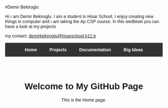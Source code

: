 
#Demir Bekiroglu

Hi ı am Demir Bekiroglu. I am a student in Hisar School. I enjoy creating new things in computer and ı am taking the Ap CSP course. İn this wedbiset you can have a look at my projects

my contact: demirbekiroglu@hisarschool.k12.tr

<!DOCTYPE html>
<html lang="en">
<head>
  <meta charset="UTF-8">
  <title>My GitHub Page</title>
  <style>
    body { margin: 0; font-family: Arial, sans-serif; }
    nav { background-color: #333; display: flex; justify-content: center; }
    nav a { color: white; padding: 14px 20px; text-decoration: none; font-weight: bold; cursor: pointer; }
    nav a:hover { background-color: #1a73e8; }
    .container { padding: 40px; text-align: center; }
    iframe { margin-top: 20px; max-width: 100%; height: 400px; border: none; }
  </style>
</head>
<body>
  <!-- Menü -->
  <nav>
    <a onclick="showPage('home')">Home</a>
    <a onclick="showPage('projects')">Projects</a>
    <a onclick="showPage('documentation')">Documentation</a>
    <a onclick="showPage('bigideas')">Big Ideas</a>
  </nav>

  <!-- İçerik alanı -->
  <div class="container" id="content">
    <h1>Welcome to My GitHub Page</h1>
    <p>This is the Home page.</p>
  </div>

  <script>
    const content = document.getElementById('content');

    function showPage(page) {
      if(page === 'home') {
        content.innerHTML = '<h1>Welcome to My GitHub Page</h1><p>This is the Home page.</p>';
      } 
      else if(page === 'projects') {
        content.innerHTML = `
          <h1>My Projects</h1>
          <ul>
            <li><a href="https://scratch.mit.edu/projects/1212311251" target="_blank">Tic Tac Toe (Scratch)</a></li>
          </ul>
          <h2>Swift Projects</h2>
          <p><b>Swift Calculator</b></p>
          <iframe src="https://www.veed.io/view/6b4cdf7e-c6a5-47b4-b9aa-a65b77e18b02?source=Homepage&panel=share" allowfullscreen></iframe>
          <p><b>Swift Clock</b></p>
          <iframe src="https://www.veed.io/view/04e02321-e5f0-4c25-98a9-e972da555a02?source=Homepage&panel=share" allowfullscreen></iframe>
          <p><b>Swift Clock v2</b></p>
          <iframe src="https://www.veed.io/view/cecceb1f-9b59-4bb4-ad02-395114f66ca2?source=Homepage&panel=share" allowfullscreen></iframe>
          <p><b>Swift Portrait</b></p>
          <iframe src="https://www.veed.io/view/39fe0445-5037-4e26-b564-203e570d318b?source=Homepage&panel=share" allowfullscreen></iframe>
        `;
      } 
      else if(page === 'documentation') {
        content.innerHTML = `
          <h1>Documentation</h1>
          <p>While making the Tic Tac Toe game on Scratch I had some problems that I faced. This game consists of 9 squares X and O. The first person that can make 3 lines wins. While I was coding, I used YouTube for help.</p>
          <iframe src="https://www.veed.io/view/c98e36c4-bfce-414b-b2c0-e11ee2e02490?panel=share" allowfullscreen></iframe>
          <p><b>Additional GitHub Documentation:</b> While I was creating my GitHub page, I got help from classmates and school-recommended support videos, which guided me through some of the design and coding steps. The site is hosted on GitHub Pages and has a clean, easy-to-use design.</p>
          <p><b>Big Idea 1 Video:</b></p>
          <iframe src="https://www.veed.io/view/ae2a9791-c4a5-456a-adef-fea392229777?source=Homepage&panel=share" allowfullscreen></iframe>
        `;
      } 
      else if(page === 'bigideas') {
        content.innerHTML = `
          <h1>Big Ideas</h1>
          <h2>Collaborating</h2>
          <p>We worked together as a team, shared the work fairly, and supported each other so no one got stuck on a problem.</p>
          <h2>Program Design & Development</h2>
          <p>I made a simple plan with clear steps and tested small parts of the code using print checks to improve the program.</p>
          <h2>Program Function & Purpose</h2>
          <p>I set a clear goal, thought about the users, organized inputs and outputs, divided the program into smaller parts, and explained everything in a way that others can understand.</p>
          <h2>Finding & Fixing Mistakes</h2>
          <p>I ran small tests, checked different situations, and added basic error controls to keep the program working correctly.</p>
        `;
      }
    }
  </script>
</body>
</html>


